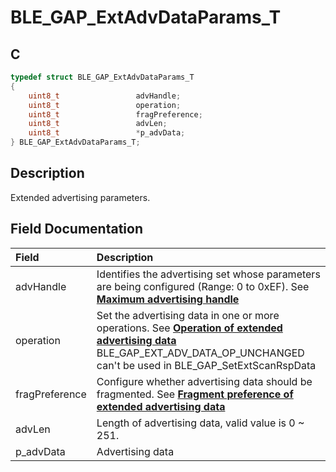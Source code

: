 # BLE_GAP_ExtAdvDataParams_T

## C

```c
typedef struct BLE_GAP_ExtAdvDataParams_T
{
    uint8_t                 advHandle;
    uint8_t                 operation;
    uint8_t                 fragPreference;
    uint8_t                 advLen;
    uint8_t                 *p_advData;
} BLE_GAP_ExtAdvDataParams_T;
```

## Description

Extended advertising parameters.


## Field Documentation

|Field|Description|
|:---|:---|
|advHandle|Identifies the advertising set whose parameters are being configured                                                                         (Range: 0 to 0xEF). See **[Maximum advertising handle](GUID-1E8B41D5-7783-46F2-AD0F-B5013B9B85E3.md)**|
|operation|Set the advertising data in one or more operations. See **[Operation of extended advertising data](GUID-7E060534-5AC3-4F33-8830-C410F4B8F2CD.md)**                                                                         BLE_GAP_EXT_ADV_DATA_OP_UNCHANGED can't be used in BLE_GAP_SetExtScanRspData|
|fragPreference|Configure whether advertising data should be fragmented. See **[Fragment preference of extended advertising data](GUID-2F260089-BD42-42F8-A2E0-94CAC5BA6A7C.md)**|
|advLen|Length of advertising data, valid value is 0 ~ 251.|
|p_advData|Advertising data|
